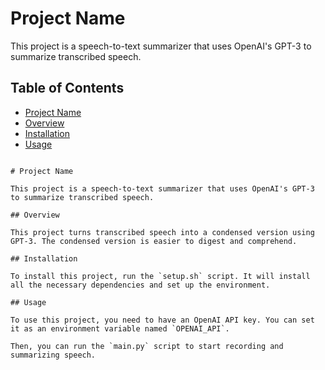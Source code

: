 # Project Name

This project is a speech-to-text summarizer that uses OpenAI's GPT-3 to summarize transcribed speech.

## Table of Contents

- [Project Name](#project-name)
- [Overview](#overview)
- [Installation](#installation)
- [Usage](#usage)
```

# Project Name

This project is a speech-to-text summarizer that uses OpenAI's GPT-3 to summarize transcribed speech.

## Overview

This project turns transcribed speech into a condensed version using GPT-3. The condensed version is easier to digest and comprehend. 

## Installation

To install this project, run the `setup.sh` script. It will install all the necessary dependencies and set up the environment.

## Usage

To use this project, you need to have an OpenAI API key. You can set it as an environment variable named `OPENAI_API`.

Then, you can run the `main.py` script to start recording and summarizing speech.

